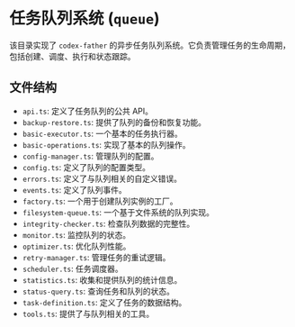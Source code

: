 # 任务队列系统 (`queue`)

该目录实现了 `codex-father`
的异步任务队列系统。它负责管理任务的生命周期，包括创建、调度、执行和状态跟踪。

## 文件结构

- `api.ts`: 定义了任务队列的公共 API。
- `backup-restore.ts`: 提供了队列的备份和恢复功能。
- `basic-executor.ts`: 一个基本的任务执行器。
- `basic-operations.ts`: 实现了基本的队列操作。
- `config-manager.ts`: 管理队列的配置。
- `config.ts`: 定义了队列的配置类型。
- `errors.ts`: 定义了与队列相关的自定义错误。
- `events.ts`: 定义了队列事件。
- `factory.ts`: 一个用于创建队列实例的工厂。
- `filesystem-queue.ts`: 一个基于文件系统的队列实现。
- `integrity-checker.ts`: 检查队列数据的完整性。
- `monitor.ts`: 监控队列的状态。
- `optimizer.ts`: 优化队列性能。
- `retry-manager.ts`: 管理任务的重试逻辑。
- `scheduler.ts`: 任务调度器。
- `statistics.ts`: 收集和提供队列的统计信息。
- `status-query.ts`: 查询任务和队列的状态。
- `task-definition.ts`: 定义了任务的数据结构。
- `tools.ts`: 提供了与队列相关的工具。

